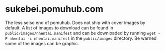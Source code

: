 # sukebei.pomuhub.com

The less seiso end of pomuhub. Does not ship with cover images by default. A list of images to download can be found in `public/images/nhentai.manifest` and can be downloaded by running `wget -P nhentai -i nhentai.manifest` in the `public/images` directory. Be warned some of the images can be graphic.
